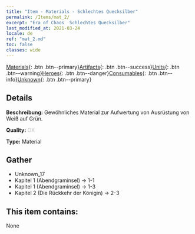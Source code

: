 ```yaml
---
title: "Item - Materials - Schlechtes Quecksilber"
permalink: /Items/mat_2/
excerpt: "Era of Chaos  Schlechtes Quecksilber"
last_modified_at: 2021-03-24
locale: de
ref: "mat_2.md"
toc: false
classes: wide
---
```

 [Materials](/de/Items/){: .btn .btn--primary}[Artifacts](/de/Items/Artifacts/){: .btn .btn--success}[Units](/de/Items/Units/){: .btn .btn--warning}[Heroes](/de/Items/Heroes/){: .btn .btn--danger}[Consumables](/de/Items/Consumables/){: .btn .btn--info}[Unknown](/de/Items/Unknown/){: .btn .btn--primary}

## Details
 **Beschreibung:** Gewöhnliches Material zur Aufwertung von Ausrüstung von Weiß auf Grün.

 **Quality:** <span style="color: #C0C0C0">OK</span>

 **Type:** Material

## Gather

*    Unknown_17 
*    Kapitel 1 (Abendgraminsel) -> 1-1 
*    Kapitel 1 (Abendgraminsel) -> 1-3 
*    Kapitel 2 (Die Rückkehr der Königin) -> 2-3 

## This item contains:

  None

